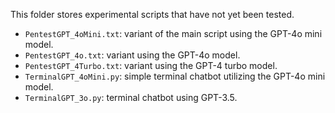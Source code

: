 This folder stores experimental scripts that have not yet been tested.
- `PentestGPT_4oMini.txt`: variant of the main script using the GPT-4o mini model.
- `PentestGPT_4o.txt`: variant using the GPT-4o model.
- `PentestGPT_4Turbo.txt`: variant using the GPT-4 turbo model.
- `TerminalGPT_4oMini.py`: simple terminal chatbot utilizing the GPT-4o mini model.
- `TerminalGPT_3o.py`: terminal chatbot using GPT-3.5.
